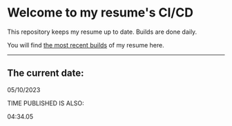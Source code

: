 # Welcome to my resume's CI/CD
This repository keeps my resume up to date. Builds are done daily.
  
You will find [the most recent builds](output/) of my resume here.
* * *
 
## The current date:  
 05/10/2023 
   
  
  
 TIME PUBLISHED IS ALSO: 
  
 04:34.05 
  
  
